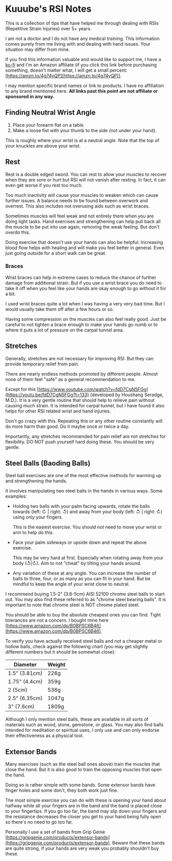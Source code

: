 # Kuuube's RSI Notes

This is a collection of tips that have helped me through dealing with RSIs (Repetitive Strain Injuries) over 5+ years.

I am not a doctor and I do not have any medical training. This information comes purely from me living with and dealing with hand issues. Your situation may differ from mine.

If you find this information valuable and would like to support me, I have a [ko-fi](https://ko-fi.com/Kuuube) and I'm an Amazon affiliate (if you click this link before purchasing something, doesn't matter what, I will get a small percent: [https://amzn.to/4g74yQP](https://amzn.to/4g74yQP)).

I may mention specific brand names or link to products. I have no affiliation to any brand mentioned here. **All links past this point are not affiliate or sponsored in any way.**

## Finding Neutral Wrist Angle

1. Place your forearm flat on a table.
2. Make a loose fist with your thumb to the side (not under your hand).

This is roughly where your wrist is at a neutral angle. Note that the top of your knuckles are above your wrist.

## Rest

Rest is a double edged sword. You can rest to allow your muscles to recover when they are sore or hurt but RSI will not vanish after resting. In fact, it can even get worse if you rest too much.

Too much inactivity will cause your muscles to weaken which can cause further issues. A balance needs to be found between overwork and overrest. This also includes not overusing aids such as wrist braces.

Sometimes muscles will feel weak and not entirely there when you are doing light tasks. Hand exercises and strengthening can help pull back all the muscle to be put into use again, removing the weak feeling. But don't overdo this.

Doing exercise that doesn't use your hands can also be helpful. Increasing blood flow helps with healing and will make you feel better in general. Even just going outside for a short walk can be great.

### Braces

Wrist braces can help in extreme cases to reduce the chance of further damage from additional strain. But if you use a wrist brace you do need to take it off when you feel like your hands are okay enough to go without it for a bit.

I used wrist braces quite a lot when I was having a very very bad time. But I would usually take them off after a few hours or so.

Having some compression on the muscles can also feel really good. Just be careful to not tighten a brace enough to make your hands go numb or to where it puts a lot of pressure on the carpal tunnel area.

## Stretches

Generally, stretches are not necessary for improving RSI. But they can provide temporary relief from pain.

There are nearly endless methods promoted by different people. Almost none of them feel "safe" as a general recommendation to me.

Except for this [https://www.youtube.com/watch?v=fdD7CgN5FGg](https://youtu.be/fdD7CgN5FGg?t=133) (developed by Houshang Seradge, M.D.). It is a very gentle routine that should help to relieve pain without causing much strain. It is intended for carpal tunnel, but I have found it also helps for other RSI related wrist and hand injuries.

Don't go crazy with this. Repeating this or any other routine constantly will do more harm than good. Do it maybe once or twice a day.

Importantly, any stretches recommended for pain relief are not stretches for flexibility. DO NOT push yourself hard doing these. You should be very gentle.

## Steel Balls (Baoding Balls)

Steel ball exercises are one of the most effective methods for warming up and strengthening the hands.

It involves manipulating two steel balls in the hands in various ways. Some examples:

- Holding two balls with your palm facing upwards, rotate the balls towards (left: ↻ | right: ↺) and away from your body (left: ↺ | right: ↻) using only your fingers.

    This is the easiest exercise. You should not need to move your wrist or arm to help do this.

- Face your palm sideways or upside down and repeat the above exercise.

    This may be very hard at first. Especially when rotating away from your body (↺|↻). Aim to not "cheat" by tilting your hands around.

- Any variation of these at any angle. You can increase the number of balls to three, four, or as many as you can fit in your hand. But be mindful to keep the angle of your wrist close to neutral.

I recommend buying 1.5-2" (3.8-5cm) AISI 52100 chrome steel balls to start out. You may also find these referred to as "chrome steel bearing balls". It is important to note that chrome steel is NOT chrome plated steel.

You should be able to buy the absolute cheapest ones you can find. Tight tolerances are not a concern. I bought mine here [https://www.amazon.com/dp/B0BPSC6B46](https://www.amazon.com/dp/B0BPSC6B46).

To verify you have actually received steel balls and not a cheaper metal or hollow balls, check against the following chart (you may get slightly different numbers but it should be somewhat close):

| Diameter      | Weight |
|---------------|--------|
| 1.5" (3.81cm) | 226g   |
| 1.75" (4.4cm) | 359g   |
| 2 (5cm)       | 536g   |
| 2.5" (6.35cm) | 1047g  |
| 3" (7.6cm)    | 1809g  |

Although I only mention steel balls, these are available in all sorts of materials such as wood, stone, gemstone, or glass. You may also find balls intended for meditation or spiritual uses, I only use and can only endorse their effectiveness as a physical tool.

## Extensor Bands

Many exercises (such as the steel ball ones above) train the muscles that close the hand. But it is also good to train the opposing muscles that open the hand.

Doing so is rather simple with some bands. Some extensor bands have finger holes and some don't, they both work just fine.

The most simple exercise you can do with these is opening your hand about halfway while all your fingers are in the band and the band is placed close to your fingertips. If you go too far, the band may slip down your fingers and the resistance decreases the closer you get to your hand being fully open so there's no need to go too far.

Personally I use a set of bands from Grip Genie [https://gripgenie.com/products/extensor-bands](https://gripgenie.com/products/extensor-bands). Beware that these bands are quite strong, if your hands are very weak you probably shouldn't buy these.
